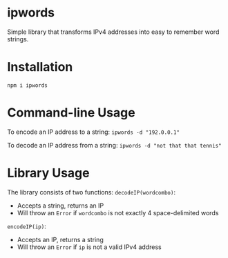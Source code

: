 # ipwords
Simple library that transforms IPv4 addresses into easy to remember word strings.

# Installation
`npm i ipwords`

# Command-line Usage
To encode an IP address to a string:
`ipwords -d "192.0.0.1"`

To decode an IP address from a string:
`ipwords -d "not that that tennis"`

# Library Usage
The library consists of two functions:
`decodeIP(wordcombo)`:
- Accepts a string, returns an IP
- Will throw an `Error` if `wordcombo` is not exactly 4 space-delimited words

`encodeIP(ip)`:
- Accepts an IP, returns a string
- Will throw an `Error` if `ip` is not a valid IPv4 address
